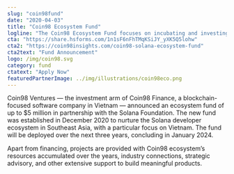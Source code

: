```yaml
---
slug: "coin98fund"
date: "2020-04-03"
title: "Coin98 Ecosystem Fund"
logline: "The Coin98 Ecosystem Fund focuses on incubating and investing in highly potent early-stage DeFi protocols and applications on Solana across Southeast Asia."
cta: "https://share.hsforms.com/1n1sF6nFhTMqKSiJY_yXK5Q5lohw"
cta2: "https://coin98insights.com/coin98-solana-ecosystem-fund"
cta2text: "Fund Announcement"
logo: /img/coin98.svg
category: fund
ctatext: "Apply Now"
featuredPartnerImage: ../img/illustrations/coin98eco.png
---
```


Coin98 Ventures — the investment arm of Coin98 Finance, a blockchain-focused software company in Vietnam — announced an ecosystem fund of up to $5 million in partnership with the Solana Foundation. The new fund was established in December 2020 to nurture the Solana developer ecosystem in Southeast Asia, with a particular focus on Vietnam. The fund will be deployed over the next three years, concluding in January 2024.

Apart from financing, projects are provided with Coin98 ecosystem’s resources accumulated over the years, industry connections, strategic advisory, and other extensive support to build meaningful products.
